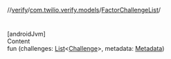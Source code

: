 //[verify](../../index.md)/[com.twilio.verify.models](../index.md)/[FactorChallengeList](index.md)/[<init>](-init-.md)



# <init>  
[androidJvm]  
Content  
fun [<init>](-init-.md)(challenges: [List](https://kotlinlang.org/api/latest/jvm/stdlib/kotlin.collections/-list/index.html)<[Challenge](../-challenge/index.md)>, metadata: [Metadata](../-metadata/index.md))  



